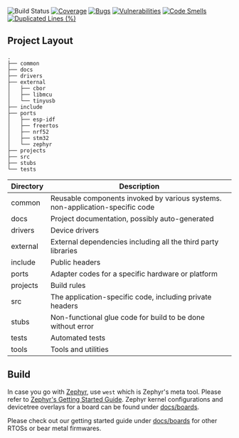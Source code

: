 ![Build Status](https://github.com/libmcu/firmware-project-layout/workflows/build/badge.svg)
[![Coverage](https://sonarcloud.io/api/project_badges/measure?project=libmcu_firmware-project-layout&metric=coverage)](https://sonarcloud.io/summary/new_code?id=libmcu_firmware-project-layout)
[![Bugs](https://sonarcloud.io/api/project_badges/measure?project=libmcu_firmware-project-layout&metric=bugs)](https://sonarcloud.io/summary/new_code?id=libmcu_firmware-project-layout)
[![Vulnerabilities](https://sonarcloud.io/api/project_badges/measure?project=libmcu_firmware-project-layout&metric=vulnerabilities)](https://sonarcloud.io/summary/new_code?id=libmcu_firmware-project-layout)
[![Code Smells](https://sonarcloud.io/api/project_badges/measure?project=libmcu_firmware-project-layout&metric=code_smells)](https://sonarcloud.io/summary/new_code?id=libmcu_firmware-project-layout)
[![Duplicated Lines (%)](https://sonarcloud.io/api/project_badges/measure?project=libmcu_firmware-project-layout&metric=duplicated_lines_density)](https://sonarcloud.io/summary/new_code?id=libmcu_firmware-project-layout)

## Project Layout

```shell
.
├── common
├── docs
├── drivers
├── external
│   ├── cbor
│   ├── libmcu
│   └── tinyusb
├── include
├── ports
│   ├── esp-idf
│   ├── freertos
│   ├── nrf52
│   ├── stm32
│   └── zephyr
├── projects
├── src
├── stubs
└── tests
```

| Directory | Description                                                                    |
| --------- | -----------                                                                    |
| common    | Reusable components invoked by various systems. non-application-specific code  |
| docs      | Project documentation, possibly auto-generated                                 |
| drivers   | Device drivers                                                                 |
| external  | External dependencies including all the third party libraries                  |
| include   | Public headers                                                                 |
| ports     | Adapter codes for a specific hardware or platform                              |
| projects  | Build rules                                                                    |
| src       | The application-specific code, including private headers                       |
| stubs     | Non-functional glue code for build to be done without error                    |
| tests     | Automated tests                                                                |
| tools     | Tools and utilities                                                            |

## Build
In case you go with [Zephyr](https://zephyrproject.org/), use `west` which is
Zephyr's meta tool. Please refer to [Zephyr's Getting Started
Guide](https://docs.zephyrproject.org/latest/develop/getting_started/index.html).
Zephyr kernel configurations and devicetree overlays for a board can be found
under [docs/boards](docs/boards).

Please check out our getting started guide under [docs/boards](docs/boards) for
other RTOSs or bear metal firmwares.
